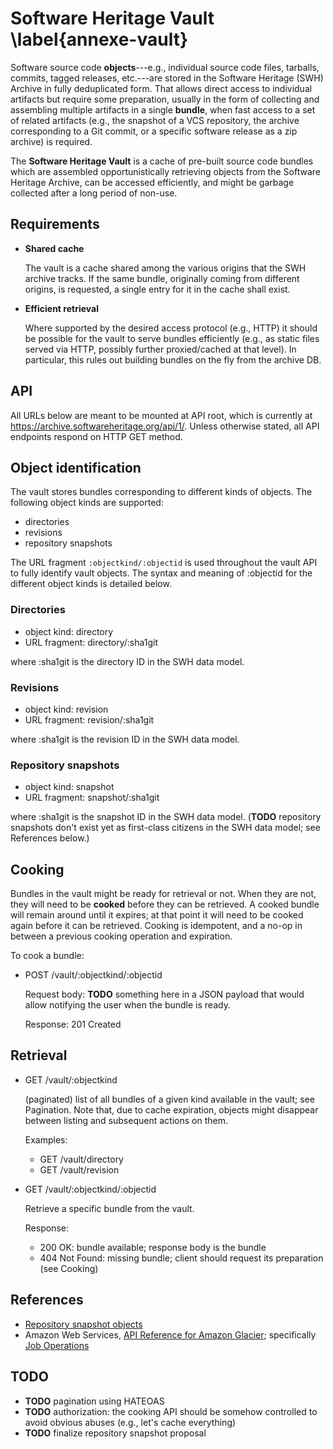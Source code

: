 Software Heritage Vault \label{annexe-vault}
=======================

Software source code **objects**---e.g., individual source code files,
tarballs, commits, tagged releases, etc.---are stored in the Software Heritage
(SWH) Archive in fully deduplicated form. That allows direct access to
individual artifacts but require some preparation, usually in the form of
collecting and assembling multiple artifacts in a single **bundle**, when fast
access to a set of related artifacts (e.g., the snapshot of a VCS repository,
the archive corresponding to a Git commit, or a specific software release as a
zip archive) is required.

The **Software Heritage Vault** is a cache of pre-built source code bundles
which are assembled opportunistically retrieving objects from the Software
Heritage Archive, can be accessed efficiently, and might be garbage collected
after a long period of non-use.


Requirements
------------

* **Shared cache**

  The vault is a cache shared among the various origins that the SWH archive
  tracks. If the same bundle, originally coming from different origins, is
  requested, a single entry for it in the cache shall exist.

* **Efficient retrieval**

  Where supported by the desired access protocol (e.g., HTTP) it should be
  possible for the vault to serve bundles efficiently (e.g., as static files
  served via HTTP, possibly further proxied/cached at that level). In
  particular, this rules out building bundles on the fly from the archive DB.


API
---

All URLs below are meant to be mounted at API root, which is currently at
<https://archive.softwareheritage.org/api/1/>. Unless otherwise stated, all API
endpoints respond on HTTP GET method.


## Object identification

The vault stores bundles corresponding to different kinds of objects. The
following object kinds are supported:

* directories
* revisions
* repository snapshots

The URL fragment `:objectkind/:objectid` is used throughout the vault API to
fully identify vault objects. The syntax and meaning of :objectid for the
different object kinds is detailed below.


### Directories

* object kind: directory
* URL fragment: directory/:sha1git

where :sha1git is the directory ID in the SWH data model.

### Revisions

* object kind: revision
* URL fragment: revision/:sha1git

where :sha1git is the revision ID in the SWH data model.

### Repository snapshots

* object kind: snapshot
* URL fragment: snapshot/:sha1git

where :sha1git is the snapshot ID in the SWH data model. (**TODO** repository
snapshots don't exist yet as first-class citizens in the SWH data model; see
References below.)


## Cooking

Bundles in the vault might be ready for retrieval or not. When they are not,
they will need to be **cooked** before they can be retrieved. A cooked bundle
will remain around until it expires; at that point it will need to be cooked
again before it can be retrieved. Cooking is idempotent, and a no-op in between
a previous cooking operation and expiration.

To cook a bundle:

* POST /vault/:objectkind/:objectid

  Request body: **TODO** something here in a JSON payload that would allow
  notifying the user when the bundle is ready.

  Response: 201 Created


## Retrieval

* GET /vault/:objectkind

  (paginated) list of all bundles of a given kind available in the vault; see
  Pagination. Note that, due to cache expiration, objects might disappear
  between listing and subsequent actions on them.

  Examples:

  * GET /vault/directory
  * GET /vault/revision

* GET /vault/:objectkind/:objectid

  Retrieve a specific bundle from the vault.

  Response:

  * 200 OK:        bundle available; response body is the bundle
  * 404 Not Found: missing bundle; client should request its preparation (see Cooking)


References
----------

* [Repository snapshot objects](https://wiki.softwareheritage.org/index.php?title=User:StefanoZacchiroli/Repository_snapshot_objects)
* Amazon Web Services,
  [API Reference for Amazon Glacier](http://docs.aws.amazon.com/amazonglacier/latest/dev/amazon-glacier-api.html);
  specifically
  [Job Operations](http://docs.aws.amazon.com/amazonglacier/latest/dev/job-operations.html)


TODO
------

* **TODO** pagination using HATEOAS
* **TODO** authorization: the cooking API should be somehow controlled to avoid
  obvious abuses (e.g., let's cache everything)
* **TODO** finalize repository snapshot proposal
